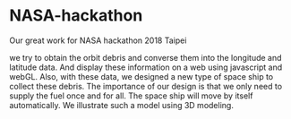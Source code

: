 # NASA-hackathon
Our great work for NASA hackathon 2018 Taipei

we try to obtain the orbit debris and converse them into the longitude and latitude data. And display these information on a web using javascript and webGL. Also, with these data, we designed a new type of space ship to collect these debris. The importance of our design is that we only need to supply the fuel once and for all. The space ship will move by itself automatically. We illustrate such a model using 3D modeling.
